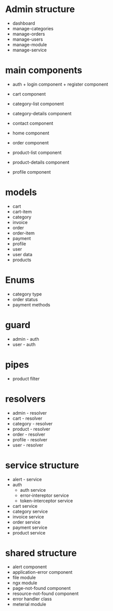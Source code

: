 # Admin structure
-   dashboard
-   manage-categories
-   manage-orders
-   manage-users
-   manage-module
-   manage-service

# main components
-   auth
        +   login component
        +   register component

-   cart component
-   category-list component
-   category-details component
-   contact component
-   home component
-   order component
-   product-list component
-   product-details component
-   profile component

# models
-   cart
-   cart-item
-   category
-   invoice
-   order
-   order-item
-   payment
-   profile
-   user
-   user data
-   products

# Enums
-   category type
-   order status
-   payment methods

# guard
-   admin - auth
-   user - auth

# pipes
-   product filter

# resolvers
-   admin - resolver
-   cart - resolver
-   category - resolver
-   product - resolver
-   order - resolver
-   profile - resolver
-   user - resolver

# service structure
-   alert - service
-   auth
    +   auth service
    +   error-intereptor service
    +   token-interceptor service
-   cart service
-   category service
-   invoice service
-   order service
-   payment service
-   product service

# shared structure
-   alert component
-   application-error component
-   file module
-   ngx module
-   page-not-found component
-   resource-not-found component
-   error handler class
-   meterial module








